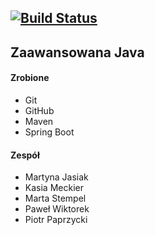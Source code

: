 ## [![Build Status](https://travis-ci.org/jasiak-203892/zjp.svg?branch=master)](https://travis-ci.org/jasiak-203892/zjp)

## Zaawansowana Java

#### Zrobione
- Git
- GitHub
- Maven
- Spring Boot

#### Zespół
- Martyna Jasiak
- Kasia Meckier
- Marta Stempel
- Paweł Wiktorek
- Piotr Paprzycki